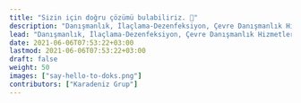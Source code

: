 ```yaml
---
title: "Sizin için doğru çözümü bulabiliriz. 👋"
description: "Danışmanlık, İlaçlama-Dezenfeksiyon, Çevre Danışmanlık Hizmetleri, Hibe Proje Danışmanlık Hizmetleri, İş güvenliği."
lead: "Danışmanlık, İlaçlama-Dezenfeksiyon, Çevre Danışmanlık Hizmetleri, Hibe Proje Danışmanlık Hizmetleri, İş güvenliği."
date: 2021-06-06T07:53:22+03:00
lastmod: 2021-06-06T07:53:22+03:00
draft: false
weight: 50
images: ["say-hello-to-doks.png"]
contributors: ["Karadeniz Grup"]
---
```

